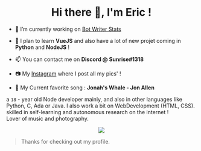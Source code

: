 <h1 align="center">Hi there 👋, I'm Eric !</h1>

- 🔭 I’m currently working on [Bot Writer Stats](https://github.com/WriterStats)

- 🌱 I plan to learn **VueJS** and also have a lot of new projet coming in **Python** and **NodeJS** !

- 📫 You can contact me on **Discord @ Sunrise#1318**

- 📷 My [Instagram](https://www.instagram.com/eir_horizon_/) where I post all my pics' !

- 🎵 My Current favorite song : **Jonah's Whale - Jon Allen**

a `18` - year old Node developer mainly, and also in other languages ​​like Python, C, Ada or Java. I also work a bit on WebDevelopment (HTML, CSS). skilled in self-learning and autonomous research on the internet !
<br/>Lover of music and photography.

<p align="center"><img src="https://skillicons.dev/icons?i=nodejs,js,java,c,py,html,bash,mysql,bots,discord,git,gtk,linux,pr,vscode"/></p>

> Thanks for checking out my profile.
